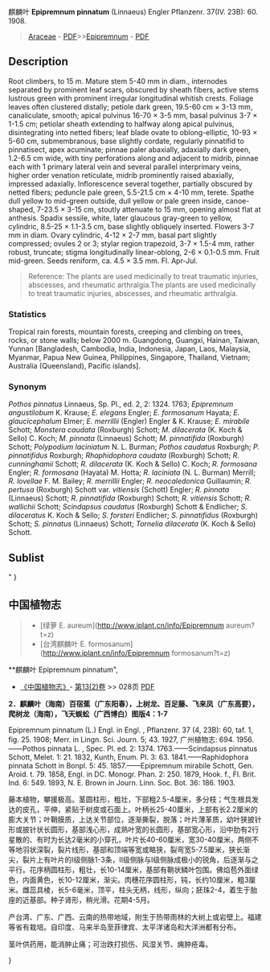 麒麟叶 **Epipremnum pinnatum** (Linnaeus) Engler Pflanzenr. 37(IV. 23B): 60. 1908.

> [Araceae](http://www.iplant.cn/info/Araceae?t=foc) - [PDF](http://www.iplant.cn/foc/pdf/Araceae.pdf)>>[Epipremnum](http://www.iplant.cn/info/Epipremnum?t=foc) - [PDF](http://www.iplant.cn/foc/pdf/Epipremnum.pdf)

## Description

Root climbers, to 15 m. Mature stem 5-40 mm in diam., internodes separated by prominent leaf scars, obscured by sheath fibers, active stems lustrous green with prominent irregular longitudinal whitish crests. Foliage leaves often clustered distally; petiole dark green, 19.5-60 cm × 3-13 mm, canaliculate, smooth; apical pulvinus 16-70 × 3-5 mm, basal pulvinus 3-7 × 1-1.5 cm; petiolar sheath extending to halfway along apical pulvinus, disintegrating into netted fibers; leaf blade ovate to oblong-elliptic, 10-93 × 5-60 cm, submembranous, base slightly cordate, regularly pinnatifid to pinnatisect, apex acuminate; pinnae paler abaxially, adaxially dark green, 1.2-6.5 cm wide, with tiny perforations along and adjacent to midrib, pinnae each with 1 primary lateral vein and several parallel interprimary veins, higher order venation reticulate, midrib prominently raised abaxially, impressed adaxially. Inflorescence several together, partially obscured by netted fibers; peduncle pale green, 5.5-21.5 cm × 4-10 mm, terete. Spathe dull yellow to mid-green outside, dull yellow or pale green inside, canoe-shaped, 7-23.5 × 3-15 cm, stoutly attenuate to 15 mm, opening almost flat at anthesis. Spadix sessile, white, later glaucous gray-green to yellow, cylindric, 8.5-25 × 1.1-3.5 cm, base slightly obliquely inserted. Flowers 3-7 mm in diam. Ovary cylindric, 4-12 × 2-7 mm, basal part slightly compressed; ovules 2 or 3; stylar region trapezoid, 3-7 × 1.5-4 mm, rather robust, truncate; stigma longitudinally linear-oblong, 2-6 × 0.1-0.5 mm. Fruit mid-green. Seeds reniform, ca. 4.5 × 3.5 mm. Fl. Apr-Jul.

> Reference: 
> The plants are used medicinally to treat traumatic injuries, abscesses, and rheumatic arthralgia.The plants are used medicinally to treat traumatic injuries, abscesses, and rheumatic arthralgia.

### Statistics
Tropical rain forests, mountain forests, creeping and climbing on trees, rocks, or stone walls; below 2000 m. Guangdong, Guangxi, Hainan, Taiwan, Yunnan [Bangladesh, Cambodia, India, Indonesia, Japan, Laos, Malaysia, Myanmar, Papua New Guinea, Philippines, Singapore, Thailand, Vietnam; Australia (Queensland), Pacific islands].

### Synonym
*Pothos pinnatus* Linnaeus, Sp. Pl., ed. 2, 2: 1324. 1763; *Epipremnum angustilobum* K. Krause; *E. elegans* Engler; *E. formosanum* Hayata; *E. glaucicephalum* Elmer; *E. merrillii* (Engler) Engler & K. Krause; *E. mirabile* Schott; *Monstera caudata* (Roxburgh) Schott; *M. dilacerata* (K. Koch & Sello) C. Koch; *M. pinnata* (Linnaeus) Schott; *M. pinnatifida* (Roxburgh) Schott; *Polypodium laciniatum* N. L. Burman; *Pothos caudatus* Roxburgh; *P. pinnatifidus* Roxburgh; *Rhaphidophora caudata* (Roxburgh) Schott; *R. cunninghamii* Schott; *R. dilacerata* (K. Koch & Sello) C. Koch; *R. formosana* Engler; *R. formosana* (Hayata) M. Hotta; *R. laciniata* (N. L. Burman) Merrill; *R. lovellae* F. M. Bailey; *R. merrillii* Engler; *R. neocaledonica* Guillaumin; *R. pertusa* (Roxburgh) Schott var. *vitiensis* (Schott) Engler; *R. pinnata* (Linnaeus) Schott; *R. pinnatifida* (Roxburgh) Schott; *R. vitiensis* Schott; *R. wallichii* Schott; *Scindapsus caudatus* (Roxburgh) Schott & Endlicher; *S. dilaceratus* K. Koch & Sello; *S. forsteri* Endlicher; *S. pinnatifidus* (Roxburgh) Schott; *S. pinnatus* (Linnaeus) Schott; *Tornelia dilacerata* (K. Koch & Sello) Schott.

## Sublist
"
}
## 中国植物志

> * [绿萝  E.  aureum](http://www.iplant.cn/info/Epipremnum aureum?t=z)
> * [台湾麒麟叶  E.  formosanum](http://www.iplant.cn/info/Epipremnum formosanum?t=z)

**麒麟叶 Epipremnum pinnatum",

* [《中国植物志》](http://www.iplant.cn/frps)- [第13(2)卷](http://www.iplant.cn/frps/vol/13(2)) >> 028页 [PDF](http://www.iplant.cn/frps/pdf/13(2)/028.pdf)

**2．麒麟叶（海南）百宿蕉（广东阳春），上树龙、百足藤、飞来凤（广东高要），爬树龙（海南），飞天蜈蚣（广西博白）图版4：1-7**

Epipremnum pinnatum (L.) Engl. in Engl. , Pflanzenr. 37 (4, 23B): 60, taf. 1, fig. 25. 1908; Merr. in Lingn. Sci. Journ. 5; 43. 1927, 广州植物志: 694. 1956. ——Pothos pinnata L. , Spec. Pl. ed. 2: 1374. 1763.——Scindapsus pinnatus Schott, Melet. 1: 21. 1832, Kunth, Enum. Pl. 3: 63. 1841.——Raphidophora pinnata Schott in Bonpl. 5: 45. 1857.——Epipremnum mirabile Schott, Gen. Aroid. t. 79. 1858, Engl. in DC. Monogr. Phan. 2: 250. 1879, Hook. f., Fl. Brit. Ind. 6: 549. 1893, N. E. Brown in Journ. Linn. Soc. Bot. 36: 186. 1903.

藤本植物，攀援极高。茎圆柱形，粗壮，下部粗2.5-4厘米，多分枝；气生根具发达的皮孔，平伸，紧贴于树皮或石面上。叶柄长25-40厘米，上部有长2.2厘米的膨大关节；叶鞘膜质，上达关节部位，逐渐撕裂，脱落；叶片薄革质，幼叶狭披针形或披针状长圆形，基部浅心形，成熟叶宽的长圆形，基部宽心形，沿中肋有2行星散的、有时为长达2毫米的小穿孔，叶片长40-60厘米，宽30-40厘米，两侧不等地羽状深裂，裂片线形，基部和顶端等宽或略狭，裂弯宽5-7.5厘米，狭长渐尖，裂片上有叶片的I级侧脉1-3条，II级侧脉与I级侧脉成极小的锐角，后逐渐与之平行。花序柄圆柱形，粗壮，长10-14厘米，基部有鞘状鳞叶包围。佛焰苞外面绿色，内面黄色，长10-12厘米，渐尖。肉穗花序圆柱形，钝，长约10厘米，粗3厘米。雌蕊具棱，长5-6毫米，顶平，柱头无柄，线形，纵向；胚珠2-4，着生于胎座的近基部。种子肾形，稍光滑。花期4-5月。

产台湾、广东、广西、云南的热带地域，附生于热带雨林的大树上或岩壁上。福建等省有栽培。自印度、马来半岛至菲律宾、太平洋诸岛和大洋洲都有分布。

茎叶供药用，能消肿止痛；可治跌打损伤、风湿关节、痈肿疮毒。

}